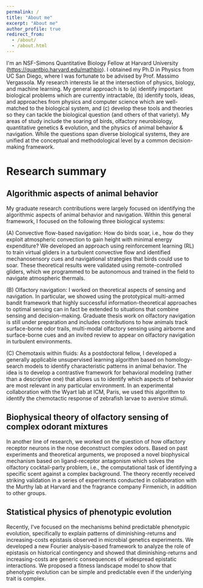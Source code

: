 ```yaml
---
permalink: /
title: "About me"
excerpt: "About me"
author_profile: true
redirect_from: 
  - /about/
  - /about.html
---
```


I'm an NSF-Simons Quantitative Biology Fellow at Harvard University (https://quantbio.harvard.edu/mathbio). I obtained my Ph.D in Physics from UC San Diego, where I was fortunate to be advised by Prof. Massimo Vergassola. My research interests lie at the intersection of physics, biology, and machine learning. My general approach is to (a) identify important biological problems which are currently intractable, (b) identify tools, ideas, and approaches from physics and computer science which are well-matched to the biological system, and (c) develop these tools and theories so they can tackle the biological question (and others of that variety). My areas of study include the soaring of birds, olfactory neurobiology, quantitative genetics & evolution, and the physics of animal behavior & navigation. While the questions span diverse biological systems, they are unified at the conceptual and methodological level by a common decision-making framework. 

Research summary
======

Algorithmic aspects of animal behavior
------
My graduate research contributions were largely focused on identifying the algorithmic aspects of animal behavior and navigation. Within this general framework, I focused on the following three biological systems: 

(A) Convective flow-based navigation: How do birds soar, i.e., how do they exploit atmospheric convection to gain height with minimal energy expenditure? We developed an approach using reinforcement learning (RL) to train virtual gliders in a turbulent convective flow and identified mechanosensory cues and navigational strategies that birds could use to soar. These theoretical results were validated using remote-controlled gliders, which we programmed to be autonomous and trained in the field to navigate atmospheric thermals. 

(B) Olfactory navigation: I worked on theoretical aspects of sensing and navigation. In particular, we showed using the prototypical multi-armed bandit framework that highly successful information-theoretical approaches to optimal sensing can in fact be extended to situations that combine sensing and decision-making. Graduate thesis work on olfactory navigation is still under preparation and includes contributions to how animals track surface-borne odor trails, multi-modal olfactory sensing using airborne and surface-borne cues and an invited review to appear on olfactory navigation in turbulent environments. 

(C) Chemotaxis within fluids: As a postdoctoral fellow, I developed a generally applicable unsupervised learning algorithm based on homology-search models to identify characteristic patterns in animal behavior. The idea is to develop a contrastive framework for behavioral modeling (rather than a descriptive one) that allows us to identify which aspects of behavior are most relevant in any particular environment. In an experimental collaboration with the Wyart lab at ICM, Paris, we used this algorithm to identify the chemotactic response of zebrafish larvae to aversive stimuli. 

Biophysical theory of olfactory sensing of complex odorant mixtures
------
In another line of research, we worked on the question of how olfactory receptor neurons in the nose deconstruct complex odors. Based on past experiments and theoretical arguments, we proposed a novel biophysical mechanism based on ligand-receptor antagonism which solves the olfactory cocktail-party problem, i.e., the computational task of identifying a specific scent against a complex background. The theory recently received striking validation in a series of experiments conducted in collaboration with the Murthy lab at Harvard and the fragrance company Firmenich, in addition to other groups. 

Statistical physics of phenotypic evolution
------
Recently, I've focused on the mechanisms behind predictable phenotypic evolution, specifically to explain patterns of diminishing-returns and increasing-costs epistasis observed in microbial genetics experiments. We developed a new Fourier analysis-based framework to analyze the role of epistasis on historical contingency and showed that diminishing-returns and increasing-costs are generic consequences of widespread epistatic interactions. We proposed a fitness landscape model to show that phenotypic evolution can be simple and predictable even if the underlying trait is complex. 

